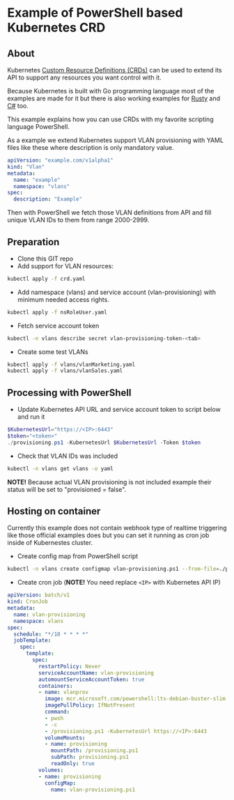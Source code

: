 # Example of PowerShell based Kubernetes CRD
## About
Kubernetes [Custom Resource Definitions (CRDs)](https://kubernetes.io/docs/concepts/extend-kubernetes/api-extension/custom-resources/) can be used to extend its API to support any resources you want control with it.

Because Kubernetes is built with Go programming language most of the examples are made for it but there is also working examples for [Rusty](https://github.com/kube-rs/controller-rs) and [C#](https://github.com/engineerd/kubecontroller-csharp/) too.

This example explains how you can use CRDs with my favorite scripting language PowerShell.


As a example we extend Kubernetes support VLAN provisioning with YAML files like these where description is only mandatory value.
```yaml
apiVersion: "example.com/v1alpha1"
kind: "Vlan"
metadata:
  name: "example"
  namespace: "vlans"
spec:
  description: "Example"
```
Then with PowerShell we fetch those VLAN definitions from API and fill unique VLAN IDs to them from range 2000-2999.

## Preparation
- Clone this GIT repo
- Add support for VLAN resources:
```bash
kubectl apply -f crd.yaml
```
- Add namespace (vlans) and service account (vlan-provisioning) with minimum needed access rights.
```bash
kubectl apply -f nsRoleUser.yaml
```
- Fetch service account token
```bash
kubectl -n vlans describe secret vlan-provisioning-token-<tab>
```
- Create some test VLANs
```bash
kubectl apply -f vlans/vlanMarketing.yaml
kubectl apply -f vlans/vlanSales.yaml
```

## Processing with PowerShell
- Update Kubernetes API URL and service account token to script below and run it
```powershell
$KubernetesUrl="https://<IP>:6443"
$token="<token>"
./provisioning.ps1 -KubernetesUrl $KubernetesUrl -Token $token
```
- Check that VLAN IDs was included
```bash
kubectl -n vlans get vlans -o yaml
```
**NOTE!** Because actual VLAN provisioning is not included example their status will be set to "provisioned = false".

## Hosting on container
Currently this example does not contain webhook type of realtime triggering like those official examples does but you can set it running as cron job inside of Kubernestes cluster.

- Create config map from PowerShell script
```bash
kubectl -n vlans create configmap vlan-provisioning.ps1 --from-file=./provisioning.ps1
```

- Create cron job (**NOTE!** You need replace `<IP>` with Kubernetes API IP)
```yaml
apiVersion: batch/v1
kind: CronJob
metadata:
  name: vlan-provisioning
  namespace: vlans
spec:
  schedule: "*/10 * * * *"
  jobTemplate:
    spec:
      template:
        spec:
          restartPolicy: Never
          serviceAccountName: vlan-provisioning
          automountServiceAccountToken: true
          containers:
          - name: vlanprov
            image: mcr.microsoft.com/powershell:lts-debian-buster-slim
            imagePullPolicy: IfNotPresent
            command:
            - pwsh
            - -c
            - /provisioning.ps1 -KubernetesUrl https://<IP>:6443
            volumeMounts:
            - name: provisioning
              mountPath: /provisioning.ps1
              subPath: provisioning.ps1
              readOnly: true
          volumes:
          - name: provisioning
            configMap:
              name: vlan-provisioning.ps1
```

